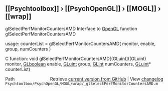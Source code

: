 ## [[Psychtoolbox]] &#8250; [[PsychOpenGL]] &#8250; [[MOGL]] &#8250; [[wrap]]

glSelectPerfMonitorCountersAMD  Interface to [OpenGL](OpenGL) function glSelectPerfMonitorCountersAMD  
  
usage:  counterList = glSelectPerfMonitorCountersAMD( monitor, enable, group, numCounters )  
  
C function:  void glSelectPerfMonitorCountersAMD[(GLuint]((GLuint) monitor, [GLboolean](GLboolean) enable, [GLuint](GLuint) group, [GLint](GLint) numCounters, [GLuint](GLuint)\* counterList)  




<div class="code_header" style="text-align:right;">
  <span style="float:left;">Path&nbsp;&nbsp;</span> <span class="counter">Retrieve <a href=
  "https://raw.github.com/Psychtoolbox-3/Psychtoolbox-3/beta/Psychtoolbox/PsychOpenGL/MOGL/wrap/_glSelectPerfMonitorCountersAMD.m">current version from GitHub</a> | View <a href=
  "https://github.com/Psychtoolbox-3/Psychtoolbox-3/commits/beta/Psychtoolbox/PsychOpenGL/MOGL/wrap/_glSelectPerfMonitorCountersAMD.m">changelog</a></span>
</div>
<div class="code">
  <code>Psychtoolbox/PsychOpenGL/MOGL/wrap/_glSelectPerfMonitorCountersAMD.m</code>
</div>

